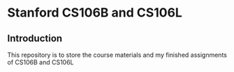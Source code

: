 # Stanford CS106B and CS106L

## Introduction
This repository is to store the course materials and my finished assignments of CS106B and CS106L
